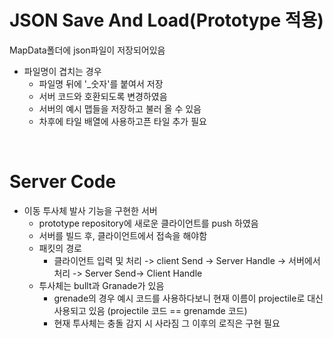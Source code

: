 # JSON Save And Load(Prototype 적용)
MapData폴더에 json파일이 저장되어있음

- 파일명이 겹치는 경우
    - 파일명 뒤에 '_숫자'를 붙여서 저장  
    - 서버 코드와 호환되도록 변경하였음
    - 서버의 예시 맵들을 저장하고 불러 올 수 있음
    - 차후에 타일 배열에 사용하고픈 타일 추가 필요 
<br/>

# Server Code 
- 이동 투사체 발사 기능을 구현한 서버
    - prototype repository에 새로운 클라이언트를 push 하였음
    - 서버를 빌드 후, 클라이언트에서 접속을 해야함
    - 패킷의 경로
        + 클라이언트 입력 및 처리 -> client Send -> Server Handle -> 서버에서 처리 -> Server Send-> Client Handle
    - 투사체는 bullt과 Granade가 있음
        - grenade의 경우 예시 코드를 사용하다보니 현재 이름이 projectile로 대신 사용되고 있음 (projectile 코드 == grenamde 코드)
        - 현재 투사체는 충돌 감지 시 사라짐 그 이후의 로직은 구현 필요
<br/>
 
    
